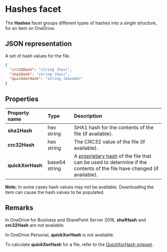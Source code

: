 # Hashes facet

The **Hashes** facet groups different types of hashes into a single structure, for an item on OneDrive.

## JSON representation

A set of hash values for the file.

<!-- { "blockType": "resource", "@odata.type": "oneDrive.hashes" } -->
```json
{
  "crc32Hash": "string (hex)",
  "sha1Hash": "string (hex)",
  "quickXorHash": "string (base64)"
}
```
## Properties

| Property name | Type          | Description                                           |
|:--------------|:--------------|:------------------------------------------------------|
| **sha1Hash**  | hex string | SHA1 hash for the contents of the file (if available). |
| **crc32Hash** | hex string | The CRC32 value of the file (if available).            |
| **quickXorHash** | base64 string | A [proprietary hash](../snippets/quickxorhash.md) of the file that can be used to determine if the contents of the file have changed (if available).|

**Note:** In some cases hash values may not be available. Downloading the item
can cause the hash values to be populated.

## Remarks

In OneDrive for Business and SharePoint Server 2016, **sha1Hash** and **crc32Hash** are not available.

In OneDrive Personal, **quickXorHash** is not available.

To calculate **quickXorHash** for a file, refer to the [QuickXorHash snippet](../snippets/quickxorhash.md).

<!-- {
  "type": "#page.annotation",
  "description": "The hashes facet provides hash identifiers for a file in OneDrive",
  "keywords": "hash,sha1,crc32,item,facet",
  "section": "documentation",
  "tocPath": "Facets/Hashes"
} -->

